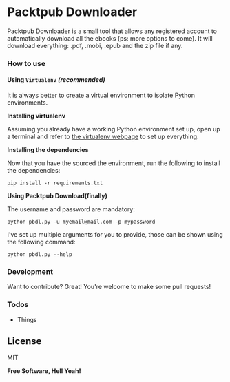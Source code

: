 # Packtpub Downloader

Packtpub Downloader is a small tool that allows any registered account to automatically download all the ebooks (ps: more options to come).
It will download everything: .pdf, .mobi, .epub and the zip file if any.

### How to use

#### Using `Virtualenv` *(recommended)*

It is always better to create a virtual environment to isolate Python environments. 

**Installing virtualenv**

Assuming you already have a working Python environment set up, open up a terminal and refer to [the virtualenv webpage][virtualenv rtd] to set up everything.

**Installing the dependencies**

Now that you have the sourced the environment, run the following to install the dependencies:

`pip install -r requirements.txt`

**Using Packtpub Download(finally)**

The username and password are mandatory:

`python pbdl.py -u myemail@mail.com -p mypassword`

I've set up multiple arguments for you to provide, those can be shown using the following command:

`python pbdl.py --help`


### Development

Want to contribute? Great! You're welcome to make some pull requests!

### Todos

 - Things

License
----
MIT


**Free Software, Hell Yeah!**

[virtualenv rtd]: <https://virtualenv.pypa.io/en/stable/>